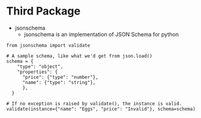 Third Package
=============

* jsonschema
  - jsonschema is an implementation of JSON Schema for python
```
from jsonschema import validate 

# A sample schema, like what we'd get from json.load()
schema = {
    "type": "object",
    "properties": {
      "price": {"type": "number"},
      "name": {"type": "string"},
      },
  }

# If no exception is raised by validate(), the instance is valid. 
validate(instance={"name": "Eggs", "price": "Invalid"}, schema=schema)
```
